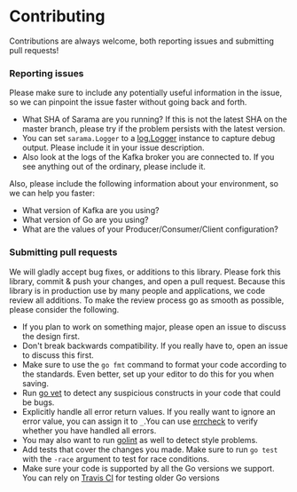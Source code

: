 # Contributing

Contributions are always welcome, both reporting issues and submitting pull requests!

### Reporting issues

Please make sure to include any potentially useful information in the issue, so we can pinpoint the issue faster without going back and forth.

- What SHA of Sarama are you running? If this is not the latest SHA on the master branch, please try if the problem persists with the latest version.
- You can set `sarama.Logger` to a [log.Logger](http://golang.org/pkg/log/#Logger) instance to capture debug output. Please include it in your issue description.
- Also look at the logs of the Kafka broker you are connected to. If you see anything out of the ordinary, please include it.

Also, please include the following information about your environment, so we can help you faster:

- What version of Kafka are you using?
- What version of Go are you using?
- What are the values of your Producer/Consumer/Client configuration?


### Submitting pull requests

We will gladly accept bug fixes, or additions to this library. Please fork this library, commit & push your changes, and open a pull request. Because this library is in production use by many people and applications, we code review all additions. To make the review process go as smooth as possible, please consider the following.

- If you plan to work on something major, please open an issue to discuss the design first.
- Don't break backwards compatibility. If you really have to, open an issue to discuss this first.
- Make sure to use the `go fmt` command to format your code according to the standards. Even better, set up your editor to do this for you when saving.
- Run [go vet](https://godoc.org/golang.org/x/tools/cmd/vet) to detect any suspicious constructs in your code that could be bugs.
- Explicitly handle all error return values. If you really want to ignore an error value, you can assign it to `_`.You can use [errcheck](https://github.com/jamiealquiza/sangrenel/vendor/github.com/kisielk/errcheck) to verify whether you have handled all errors.
- You may also want to run [golint](https://github.com/jamiealquiza/sangrenel/vendor/github.com/golang/lint) as well to detect style problems.
- Add tests that cover the changes you made. Make sure to run `go test` with the `-race` argument to test for race conditions.
- Make sure your code is supported by all the Go versions we support. You can rely on [Travis CI](https://travis-ci.org/Shopify/sarama) for testing older Go versions
